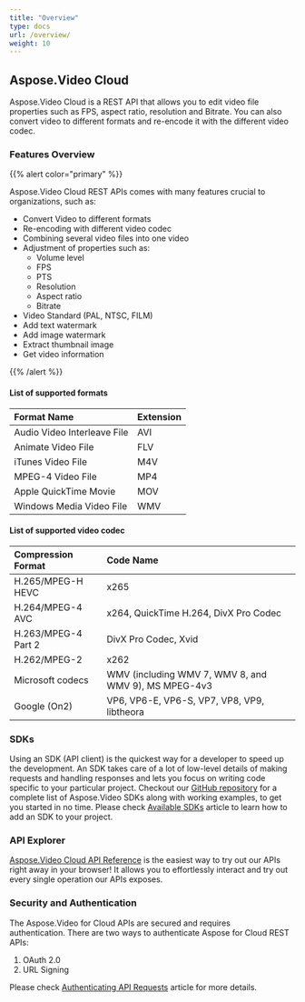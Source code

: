 ```yaml
---
title: "Overview"
type: docs
url: /overview/
weight: 10
---
```


## **Aspose.Video Cloud**
Aspose.Video Cloud is a REST API that allows you to edit video file properties such as FPS, aspect ratio, resolution and Bitrate. You can also convert video to different formats and re-encode it with the different video codec.
### **Features Overview**
{{% alert color="primary" %}} 

Aspose.Video Cloud REST APIs comes with many features crucial to organizations, such as:

- Convert Video to different formats
- Re-encoding with different video codec
- Combining several video files into one video
- Adjustment of properties such as:
  - Volume level
  - FPS
  - PTS
  - Resolution
  - Aspect ratio
  - Bitrate
- Video Standard (PAL, NTSC, FILM)
- Add text watermark
- Add image watermark
- Extract thumbnail image
- Get video information

{{% /alert %}} 
#### **List of supported formats**

|**Format Name**|**Extension**|
| :- | :- |
|Audio Video Interleave File|AVI|
|Animate Video File|FLV|
|iTunes Video File|M4V|
|MPEG-4 Video File|MP4|
|Apple QuickTime Movie|MOV|
|Windows Media Video File|WMV|
#### **List of supported video codec**

|**Compression Format**|**Code Name**|
| :- | :- |
|H.265/MPEG-H HEVC|x265|
|H.264/MPEG-4 AVC|x264, QuickTime H.264, DivX Pro Codec|
|H.263/MPEG-4 Part 2|DivX Pro Codec, Xvid|
|H.262/MPEG-2|x262|
|Microsoft codecs|WMV (including WMV 7, WMV 8, and WMV 9), MS MPEG-4v3|
|Google (On2)|VP6, VP6-E, VP6-S, VP7, VP8, VP9, libtheora|
### **SDKs**
Using an SDK (API client) is the quickest way for a developer to speed up the development. An SDK takes care of a lot of low-level details of making requests and handling responses and lets you focus on writing code specific to your particular project. Checkout our [GitHub repository](https://github.com/aspose-video-cloud) for a complete list of Aspose.Video SDKs along with working examples, to get you started in no time. Please check [Available SDKs](/available-sdks/) article to learn how to add an SDK to your project.
### **API Explorer**
[Aspose.Video Cloud API Reference](https://apireference.aspose.cloud/video/) is the easiest way to try out our APIs right away in your browser! It allows you to effortlessly interact and try out every single operation our APIs exposes.
### **Security and Authentication**
The Aspose.Video for Cloud APIs are secured and requires authentication. There are two ways to authenticate Aspose for Cloud REST APIs:

1. OAuth 2.0
1. URL Signing

Please check [Authenticating API Requests](https://docs.aspose.cloud/display/totalcloud/Authenticating+API+Requests) article for more details.

